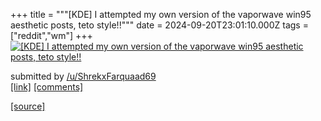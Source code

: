 +++
title = """[KDE] I attempted my own version of the vaporwave win95 aesthetic posts, teto style!!"""
date = 2024-09-20T23:01:10.000Z
tags = ["reddit","wm"]
+++
[![[KDE] I attempted my own version of the vaporwave win95 aesthetic posts, teto style!!](https://preview.redd.it/w9lh3l1to1qd1.png?width=640&crop=smart&auto=webp&s=738099d19baf6a3b530fc992f44bfd77dae4ebbc "[KDE] I attempted my own version of the vaporwave win95 aesthetic posts, teto style!!")](https://www.reddit.com/r/unixporn/comments/1flp20o/kde_i_attempted_my_own_version_of_the_vaporwave/)

submitted by [/u/ShrekxFarquaad69](https://www.reddit.com/user/ShrekxFarquaad69)  
[\[link\]](https://i.redd.it/w9lh3l1to1qd1.png) [\[comments\]](https://www.reddit.com/r/unixporn/comments/1flp20o/kde_i_attempted_my_own_version_of_the_vaporwave/)

[[source]](https://www.reddit.com/r/unixporn/comments/1flp20o/kde_i_attempted_my_own_version_of_the_vaporwave/)
